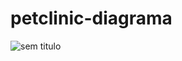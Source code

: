 # petclinic-diagrama

![sem titulo](https://app.diagrams.net/?tags=%7B%7D&lightbox=1&highlight=0000ff&edit=_blank&layers=1&nav=1&title=Diagrama%20sem%20nome.drawio&dark=auto#R%3Cmxfile%3E%3Cdiagram%20id%3D%22C5RBs43oDa-KdzZeNtuy%22%20name%3D%22Page-1%22%3E5VxZd5s4FP41fnQOQqyPWTqddpI5mZOuj4qRbVqMXCEncX79CCMBkrAdL2Dc9iXRNVyM7tX33S0dwOvZy3uK5tM7EuFkYFvRywDeDGwbBMDnP3LJUkg8PywkExpHQlYJHuJXLISWkC7iCGfKhYyQhMVzVTgiaYpHTJEhSsmzetmYJOpT52iCDcHDCCWm9GscsWkhDWy%2Fkv%2BN48lUPhl44v1mSF4s3iSboog810Tw3QBeU0JY8dvs5Ron%2Be7Jffn6Yfk1uf3pvf%2F4X%2FYLfb7659O%2FX4aFsr92uaV8BYpTtrfq12cUBjf0A7p7vfvxzn%2F4efv8eWiLV2NLuV844tsnlilJ%2BY%2Br0YI%2B4VwL4AtKFmm0Wll8RSibkglJUXJLyFxc8gMzthSegBaMcNGUzRLx6ZikTHwI%2BB5eZQxRKQj4GqeRsmJ0%2BS1%2F2gX0oBR854KhdWGtFKwkNy%2FiGxWrZX11j2k8wwxTISzeOX9RzUW27K90X0QnmG3YVBiW3sHPFSb82XTJb6Q4QSx%2BUp%2BKhH9PyuvKW%2B9JzL%2BPbYnDWB4pcRSHoaWqyMiCjrC4q%2B4JWxSBQFNUvKGhiP9Se59KtHK0HZzOKZ72hJKF2IvH%2FBBxkEH5l5gn8QgNruHg0kek0T9v0SOHKcWrUBJPUv77iJswN%2FTVE6aM60kuxQezOIpyHVcUZ%2FErelzpy71hnr%2Fm6sXdq4F70%2BChlDBuN5Jrsf3KgfIn4JdBA4gJ7RV01F1r%2FTk0PUZo564OvMBVjVasDvQp6dNSqa0qIONxhg%2F1gcazBA0fyOY0TidcVjiDZvYKdnJrP09jhh%2FmaJR%2F%2BsyZazPETBKUZcLcGaPkZ0kF%2BdUlrlemfSsUGC6w1oTA0w4vgELwXLESkP4yrTGSY603qmKVXY8hcA0bnA8b1JkAbCOBl5jlNwFOGFCsv68oxbFdsa5uzRf1O4%2FMHgVIb2UPlWYaFfrtsIzmqDbck2UcS1MEumUZGbnW3BunT3FOMSS3FyXcM%2FvGL0Pot8IvxVnfRDDcYO5hlHJU0mhmSedsAArsAlBHDEibr1sTXhwaPDhqSGJAxZoTbigCwRZFazDnaH5lMmFGeBQaM4kWjMcMad%2BwwvHaiUWdjVjBY9HA9hR7HQgcMiRyWwg%2BmynWajTl2eOIDHQsI9CxPbnud6DT7JBBO%2FAF9IR6f%2FzaklC3jF9QpiNmqINW%2B%2FRrEWdxT1Nq6LSCYtBqdpoSxWwQQsVqzmEoJuPnUHOFzkDNPRtQ2yl7O2Jw1LxvsBV0cbQ8yrH3BJeyALDU1l2Bi5lHlcFRiShWhFf1u4hkPYMXx20HXrYmVNAP7RbwBar4Iq3TPr7I2uA5lYtkPKTGQptrPkcMezos2zh6CLJ3c8Ddoqjtso1nuBmiPH5hmC1oHs3cfbnuGcTkYNBK0WZzV4AnYsDzFWPJsnovSjjrvb%2B57t9k2HMv%2BzuystFFlb%2F5K5u5wafpcoYTjMa%2F3XbrXRYXnLrJYsPek6SMyvOGesGNMjS3LhxQ9tx36bCXHZc68Z6UdWX0cqrmPfD3o1WzarGNn9uulZr8HOEnkixqycCIxnNGJhSNUd7S7xdZt5QQ2GvSyFqHJbTU2N0%2BjKzL4pMaAoA2yqgbz1QTmWeYY1rMlr8dxfAAVW1WOM6pOeZ8qtnWhesrDAMurEpwohmu9fMpx2%2BuQw28%2FX2zNE3RsOMRrtA4%2BUWR%2BU%2Bb29pWZLagqxaBDhzb6qDME3SPJnV8CAINH2CwDz7sWSi6cENbKRZZJx0Q2pjRnWwOVcMe1zoSiNnQ5%2BYOq39ep5gmD70CatyxKYed%2FN50TOhMABzBfatzt4VwYE3ztSpC5UdWjUCPEtcONeDUnKFFBAxPioBOHf%2BGEoG6wj9YDgqUvbneDw1sQMnjg582M%2FDWbtwlpWhZu0yc7Tc%2FBwJL8%2FVC43ERcP0cASkwhOFF9KfEdmANfdbmoLQO36Hld2l7VandWYvPPgHy7Z1J2nqt8vSZZKdRmLUllXxzQVGbL9DHtNseLzCLSBQzQtMcdcRAgSUHDvo3XtBS68%2FejD2reW2gDmEeZ7xAH%2BkNO8OewPCDR5SOtsyW7FRNXGumt531DSVBt6HLB7osAcL%2BT8Y3zWJsDi%2FLGVizL%2BXt15dqPTqFpyUFJ1Sx3HH3Tc31vwLSg5CWc3FodpnM%2FLsABo6x2WLWt6C0rbGzbbP5ruerU60yjT7QswK1dRV0N6u%2F4S9FI7T6A42P95f9JAbjODa1irrlCbNwf4%2FZdRKn8cg8QUkSzzN8uv0z5up9c%2F%2BChu3TmyFv2D6%2BrP4nh8J3q%2F8QA777Hw%3D%3D%3C%2Fdiagram%3E%3C%2Fmxfile%3E)
